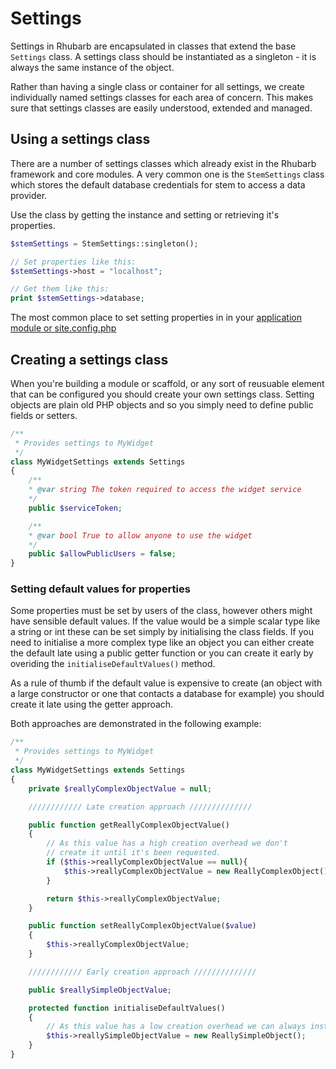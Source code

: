 Settings
========

Settings in Rhubarb are encapsulated in classes that extend the base `Settings` class. A settings class
should be instantiated as a singleton - it is always the same instance of the object.

Rather than having a single class or container for all settings, we create individually named settings classes for
each area of concern. This makes sure that settings classes are easily understood, extended and managed.

## Using a settings class

There are a number of settings classes which already exist in the Rhubarb framework and core modules. A very
common one is the `StemSettings` class which stores the default database credentials for stem to access a data
provider.

Use the class by getting the instance and setting or retrieving it's properties.

```php
$stemSettings = StemSettings::singleton();

// Set properties like this:
$stemSettings->host = "localhost";

// Get them like this:
print $stemSettings->database;
```

The most common place to set setting properties in in your [application module or site.config.php](files-and-directories)

## Creating a settings class

When you're building a module or scaffold, or any sort of reusuable element that can be configured you should
create your own settings class. Setting objects are plain old PHP objects and so you simply need to define
public fields or setters.

```php
/**
 * Provides settings to MyWidget
 */
class MyWidgetSettings extends Settings
{
    /**
    * @var string The token required to access the widget service
    */
    public $serviceToken;

    /**
    * @var bool True to allow anyone to use the widget
    */
    public $allowPublicUsers = false;
}
```

### Setting default values for properties

Some properties must be set by users of the class, however others might have sensible default values. If the value
would be a simple scalar type like a string or int these can be set simply by initialising the class fields. If you
need to initialise a more complex type like an object you can either create the default late using a public getter
function or you can create it early by overiding the `initialiseDefaultValues()` method.

As a rule of thumb if the default value is expensive to create (an object with a large constructor or one that
contacts a database for example) you should create it late using the getter approach.

Both approaches are demonstrated in the following example:

```php
/**
 * Provides settings to MyWidget
 */
class MyWidgetSettings extends Settings
{
    private $reallyComplexObjectValue = null;

    //////////// Late creation approach //////////////

    public function getReallyComplexObjectValue()
    {
        // As this value has a high creation overhead we don't
        // create it until it's been requested.
        if ($this->reallyComplexObjectValue == null){
            $this->reallyComplexObjectValue = new ReallyComplexObject();
        }

        return $this->reallyComplexObjectValue;
    }

    public function setReallyComplexObjectValue($value)
    {
        $this->reallyComplexObjectValue;
    }

    //////////// Early creation approach //////////////

    public $reallySimpleObjectValue;

    protected function initialiseDefaultValues()
    {
        // As this value has a low creation overhead we can always instantiate it
        $this->reallySimpleObjectValue = new ReallySimpleObject();
    }
}
```